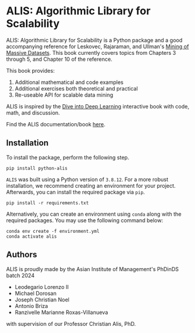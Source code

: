 # ALIS: Algorithmic Library for Scalability

ALIS: Algorithmic Library for Scalability is a Python package and a good accompanying reference for Leskovec, Rajaraman, and Ullman's [Mining of Massive Datasets](http://www.mmds.org/). This book currently covers topics from Chapters 3 through 5, and Chapter 10 of the reference.

This book provides:

1. Additional mathematical and code examples
2. Additional exercises both theoretical and practical
3. Re-useable API for scalable data mining

ALIS is inspired by the [Dive into Deep Learning](https://d2l.ai/index.html) interactive book with code, math, and discussion.

Find the ALIS documentation/book [here](https://phdinds-aim.github.io/alis/).

## Installation

To install the package, perform the following step.

```
pip install python-alis
```

`ALIS` was built using a Python version of `3.8.12`. For a more robust installation, we recommend creating an environment for your project. Afterwards, you can install the required package via `pip`.

```pip install -r requirements.txt```

Alternatively, you can create an environment using `conda` along with the required packages. You may use the following command below:

```
conda env create -f environment.yml
conda activate alis
```

## Authors

ALIS is proudly made by the Asian Institute of Management's PhDinDS batch 2024

- Leodegario Lorenzo II
- Michael Dorosan
- Joseph Christian Noel
- Antonio Briza
- Ranzivelle Marianne Roxas-Villanueva

with supervision of our Professor Christian Alis, PhD.
